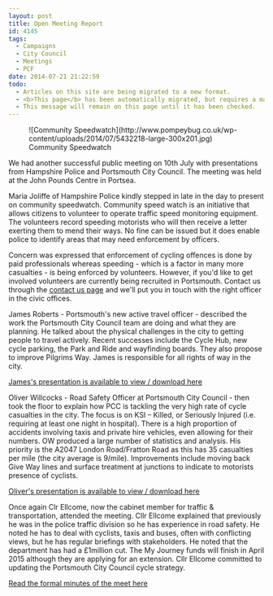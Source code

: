 ```yaml
---
layout: post
title: Open Meeting Report
id: 4145
tags:
  - Campaigns
  - City Council
  - Meetings
  - PCF
date: 2014-07-21 21:22:59
todo:
  - Articles on this site are being migrated to a new format.
  - <b>This page</b> has been automatically migrated, but requires a manual check-&amp;-tune to ensure the format and links all work as expected.
  - This message will remain on this page until it has been checked.
---
```


<figure id="attachment_4149" align="alignright" width="300">![Community Speedwatch](http://www.pompeybug.co.uk/wp-content/uploads/2014/07/5432218-large-300x201.jpg) Community Speedwatch</figure>

We had another successful public meeting on 10th July with presentations from Hampshire Police and Portsmouth City Council. The meeting was held at the John Pounds Centre in Portsea.

Maria Joliffe of Hampshire Police kindly stepped in late in the day to present on community speedwatch. Community speed watch is an initiative that allows citizens to volunteer to operate traffic speed monitoring equipment. The volunteers record speeding motorists who will then receive a letter exerting them to mend their ways. No fine can be issued but it does enable police to identify areas that may need enforcement by officers.

Concern was expressed that enforcement of cycling offences is done by paid professionals whereas speeding - which is a factor in many more casualties - is being enforced by volunteers. However, if you'd like to get involved volunteers are currently being recruited in Portsmouth. Contact us through the [contact us page](http://www.pompeybug.co.uk/contact-us/ "Contact Us") and we'll put you in touch with the right officer in the civic offices.

James Roberts - Portsmouth's new active travel officer - described the work the Portsmouth City Council team are doing and what they are planning. He talked about the physical challenges in the city to getting people to travel actively. Recent successes include the Cycle Hub, new cycle parking, the Park and Ride and wayfinding boards. They also propose to improve Pilgrims Way. James is responsible for all rights of way in the city.

[James's presentation is available to view / download here](http://www.pompeybug.co.uk/wp-content/uploads/2014/07/Active-Travel-Presentation-FINAL.pdf "Active Travel Presentation - James Roberts")

Oliver Willcocks - Road Safety Officer at Portsmouth City Council - then took the floor to explain how PCC is tackling the very high rate of cycle casualties in the city. The focus is on KSI – Killed, or Seriously Injured (i.e. requiring at least one night in hospital). There is a high proportion of accidents involving taxis and private hire vehicles, even allowing for their numbers. OW produced a large number of statistics and analysis. His priority is the A2047 London Road/Fratton Road as this has 35 casualties per mile (the city average is 9/mile). Improvements include moving back Give Way lines and surface treatment at junctions to indicate to motorists presence of cyclists.

[Oliver's presentation is available to view / download here](http://www.pompeybug.co.uk/wp-content/uploads/2014/07/PCC-Road-Safety-Cycle-Forum-10-07-14.pdf "Road Safety Presentation - Oliver Wilcocks")

Once again Clr Ellcome, now the cabinet member for traffic &amp; transportation, attended the meeting. Cllr Ellcome explained that previously he was in the police traffic division so he has experience in road safety. He noted he has to deal with cyclists, taxis and buses, often with conflicting views, but he has regular briefings with stakeholders. He noted that the department has had a £1million cut. The My Journey funds will finish in April 2015 although they are applying for an extension. Cllr Ellcome committed to updating the Portsmouth City Council cycle strategy.

[Read the formal minutes of the meet here](http://www.pompeybug.co.uk/wp-content/uploads/2014/07/PCF-Open-Meeting-10-July14.pdf "PCF Open Meeting Minutes - 10 July 2014")